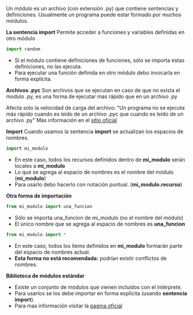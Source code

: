 
Un módulo es un archivo (con extensión .py) que contiene sentencias y definiciones.
Usualmente un programa puede estar formado por muchos módulos.

**La sentencia import**
Permite acceder a funciones y variables definidas en otro módulo
~~~Python
import random
~~~

- Si el módulo contiene definiciones de funciones, sólo se importa estas definiciones, no las ejecuta.
- Para ejecutar una función definida en otro módulo debo invocarla en forma explícita.

**Archivos .pyc**
Son archivos que se ejecutan en caso de que no exista el modulo .py, es una forma de ejecutar mas rápido que en un archivo .py

Afecta solo la velocidad de carga del archivo: "Un programa no se ejecuta más rápido cuando es leído de un archivo .pyc que cuando es leído de un archivo .py"
Más información en el [sitio oficial](https://peps.python.org/pep-3147/)


**Import**
Cuando usamos la sentencia **import** se actualizan los espacios de nombres.

~~~Python
import mi_modulo
~~~
- En este caso, todos los recursos definidos dentro de **mi_modulo** serán locales a **mi_modulo**
- Lo que se agrega al espacio de nombres es el nombre del módulo (**mi_modulo**)
- Para usarlo debo hacerlo con notación puntual. (**mi_modulo.recurso**)

**Otra forma de importación**
~~~Python
from mi_modulo import una_funcion
~~~

- Sólo se importa una_funcion de mi_modulo (no el nombre del módulo)
- El único nombre que se agrega al espacio de nombres es **una_funcion**
~~~ Python
from mi_modulo import *
~~~
- En este caso, todos los ítems definidos en **mi_modulo** formarán parte del espacio de nombres actual.
- **Esta forma no está recomendada:** podrían existir conflictos de nombres.

**Biblioteca de módulos estándar**
- Existe un conjunto de módulos que vienen incluidos con el intérprete.
- Para usarlos se los debe importar en forma explícita (usando **sentencia import**).
- Para mas información visitar la [pagina oficial](https://docs.python.org/es/3.11/library/index.html)
